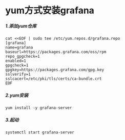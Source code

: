 # yum方式安装grafana

##### 1.添加yum仓库
```shell
cat <<EOF | sudo tee /etc/yum.repos.d/grafana.repo
[grafana]
name=grafana
baseurl=https://packages.grafana.com/oss/rpm
repo_gpgcheck=1
enabled=1
gpgcheck=1
gpgkey=https://packages.grafana.com/gpg.key
sslverify=1
sslcacert=/etc/pki/tls/certs/ca-bundle.crt
EOF
```

##### 2.yum安装
```shell
yum install -y grafana-server
```

##### 3.起动
```shell
systemctl start grafana-server
```